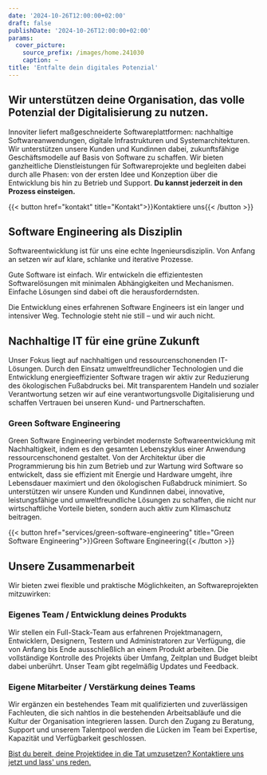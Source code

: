 ```yaml
---
date: '2024-10-26T12:00:00+02:00'
draft: false
publishDate: '2024-10-26T12:00:00+02:00'
params:
  cover_picture:
    source_prefix: /images/home.241030
    caption: ~
title: 'Entfalte dein digitales Potenzial'
---
```


## Wir unterstützen deine Organisation, das volle Potenzial der Digitalisierung zu nutzen.

Innoviter liefert maßgeschneiderte Softwareplattformen: nachhaltige Softwareanwendungen, digitale Infrastrukturen und Systemarchitekturen.
Wir unterstützen unsere Kunden und Kundinnen dabei, zukunftsfähige Geschäftsmodelle auf Basis von Software zu schaffen.
Wir bieten ganzheitliche Dienstleistungen für Softwareprojekte und begleiten dabei durch alle Phasen: von der ersten Idee und Konzeption über die Entwicklung bis hin zu Betrieb und Support.
__Du kannst jederzeit in den Prozess einsteigen.__

{{< button href="kontakt" title="Kontakt">}}Kontaktiere uns{{< /button >}}

## Software Engineering als Disziplin

Softwareentwicklung ist für uns eine echte Ingenieursdisziplin. Von Anfang an setzen wir auf klare, schlanke und iterative Prozesse.

Gute Software ist einfach. Wir entwickeln die effizientesten Softwarelösungen mit minimalen Abhängigkeiten und Mechanismen. Einfache Lösungen sind dabei oft die herausforderndsten.

Die Entwicklung eines erfahrenen Software Engineers ist ein langer und intensiver Weg. Technologie steht nie still – und wir auch nicht.


## Nachhaltige IT für eine grüne Zukunft

Unser Fokus liegt auf nachhaltigen und ressourcenschonenden IT-Lösungen.
Durch den Einsatz umweltfreundlicher Technologien und die Entwicklung energieeffizienter Software tragen wir aktiv zur Reduzierung des ökologischen Fußabdrucks bei.
Mit transparentem Handeln und sozialer Verantwortung setzen wir auf eine verantwortungsvolle Digitalisierung und schaffen Vertrauen bei unseren Kund- und Partnerschaften.

### Green Software Engineering

Green Software Engineering verbindet modernste Softwareentwicklung mit Nachhaltigkeit, indem es den gesamten Lebenszyklus einer Anwendung ressourcenschonend gestaltet.
Von der Architektur über die Programmierung bis hin zum Betrieb und zur Wartung wird Software so entwickelt, dass sie effizient mit Energie und Hardware umgeht, ihre Lebensdauer maximiert und den ökologischen Fußabdruck minimiert.
So unterstützen wir unsere Kunden und Kundinnen dabei, innovative, leistungsfähige und umweltfreundliche Lösungen zu schaffen, die nicht nur wirtschaftliche Vorteile bieten, sondern auch aktiv zum Klimaschutz beitragen.

{{< button href="services/green-software-engineering" title="Green Software Engineering">}}Green Software Engineering{{< /button >}}


[//]: # (### Nachhaltigkeitsbotschafter der Stadt Bad Nauheim)

[//]: # ()
[//]: # (Wir sind Nachhaltigkeitsbotschafter, weil wir als IT-Dienstleister gezielt Lösungen im Bereich Green IT anbieten.)

[//]: # (Durch energieeffiziente Technologien und nachhaltige IT-Strategien helfen wir unseren Kunden, ihren ökologischen Fußabdruck zu reduzieren.)

[//]: # (Die Teilnahme am [Programm der Stadt Bad Nauheim]&#40;https://www.badnauheimliebe.de/de/nachhaltigkeit-info&#41; bietet uns die Möglichkeit, diese Dienstleistungen weiter zu fördern und als Vorbild für nachhaltiges Handeln in der Region zu wirken.)

[//]: # (Seit 2016 setzen wir uns für eine grüne Unternehmenskultur ein und erproben innovative Lösungsansätze im Bereich Nachhaltigkeit.)

[//]: # (In Zukunft planen wir, auch in unserem Unternehmen weitere Projekte umzusetzen, um unseren Beitrag zu verantwortungsvollem und umweltbewusstem Handeln stetig auszubauen.)


## Unsere Zusammen&shy;arbeit

Wir bieten zwei flexible und praktische Möglichkeiten, an Softwareprojekten mitzuwirken:

### Eigenes Team / Entwicklung deines Produkts

Wir stellen ein Full-Stack-Team aus erfahrenen Projektmanagern, Entwicklern, Designern, Testern und Administratoren zur Verfügung, die von Anfang bis Ende ausschließlich an einem Produkt arbeiten.
Die vollständige Kontrolle des Projekts über Umfang, Zeitplan und Budget bleibt dabei unberührt. Unser Team gibt regelmäßig Updates und Feedback.

### Eigene Mitarbeiter / Verstärkung deines Teams

Wir ergänzen ein bestehendes Team mit qualifizierten und zuverlässigen Fachleuten, die sich nahtlos in die bestehenden Arbeitsabläufe und die Kultur der Organisation integrieren lassen.
Durch den Zugang zu Beratung, Support und unserem Talentpool werden die Lücken im Team bei Expertise, Kapazität und Verfügbarkeit geschlossen.

[Bist du bereit, deine Projektidee in die Tat umzusetzen? Kontaktiere uns jetzt und lass' uns reden.](/contact)
